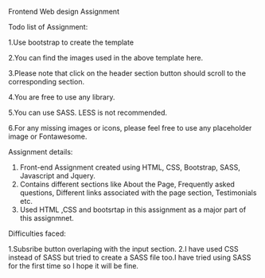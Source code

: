Frontend Web design Assignment


Todo list of Assignment:

1.Use bootstrap to create the template

2.You can find the images used in the above template here.

3.Please note that click on the header section button should scroll to the corresponding section.

4.You are free to use any library.

5.You can use SASS. LESS is not recommended.

6.For any missing images or icons, please feel free to use any placeholder image or Fontawesome.




Assignment details:

1. Front-end Assignment created using HTML, CSS, Bootstrap, SASS, Javascript and Jquery.
2. Contains different sections like About the Page, Frequently asked questions, Different links associated with the page section, Testimonials etc.
3. Used HTML ,CSS and bootsrtap in this assignment as a major part of this assignmnet.


Difficulties faced:

1.Subsribe button overlaping with the input section.
2.I have used CSS instead of SASS but tried to create a SASS file too.I have tried using SASS for the first time so I hope it will be fine.


